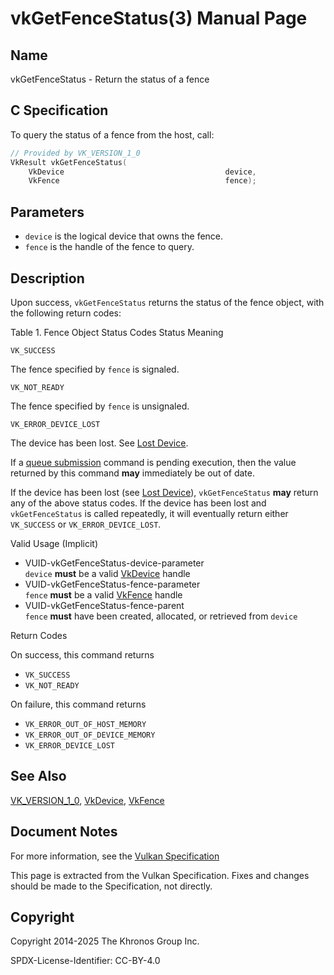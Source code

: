 # vkGetFenceStatus(3) Manual Page

## Name

vkGetFenceStatus - Return the status of a fence



## [](#_c_specification)C Specification

To query the status of a fence from the host, call:

```c++
// Provided by VK_VERSION_1_0
VkResult vkGetFenceStatus(
    VkDevice                                    device,
    VkFence                                     fence);
```

## [](#_parameters)Parameters

- `device` is the logical device that owns the fence.
- `fence` is the handle of the fence to query.

## [](#_description)Description

Upon success, `vkGetFenceStatus` returns the status of the fence object, with the following return codes:

Table 1. Fence Object Status Codes   Status Meaning

`VK_SUCCESS`

The fence specified by `fence` is signaled.

`VK_NOT_READY`

The fence specified by `fence` is unsignaled.

`VK_ERROR_DEVICE_LOST`

The device has been lost. See [Lost Device](https://registry.khronos.org/vulkan/specs/latest/html/vkspec.html#devsandqueues-lost-device).

If a [queue submission](https://registry.khronos.org/vulkan/specs/latest/html/vkspec.html#devsandqueues-submission) command is pending execution, then the value returned by this command **may** immediately be out of date.

If the device has been lost (see [Lost Device](https://registry.khronos.org/vulkan/specs/latest/html/vkspec.html#devsandqueues-lost-device)), `vkGetFenceStatus` **may** return any of the above status codes. If the device has been lost and `vkGetFenceStatus` is called repeatedly, it will eventually return either `VK_SUCCESS` or `VK_ERROR_DEVICE_LOST`.

Valid Usage (Implicit)

- [](#VUID-vkGetFenceStatus-device-parameter)VUID-vkGetFenceStatus-device-parameter  
  `device` **must** be a valid [VkDevice](https://registry.khronos.org/vulkan/specs/latest/man/html/VkDevice.html) handle
- [](#VUID-vkGetFenceStatus-fence-parameter)VUID-vkGetFenceStatus-fence-parameter  
  `fence` **must** be a valid [VkFence](https://registry.khronos.org/vulkan/specs/latest/man/html/VkFence.html) handle
- [](#VUID-vkGetFenceStatus-fence-parent)VUID-vkGetFenceStatus-fence-parent  
  `fence` **must** have been created, allocated, or retrieved from `device`

Return Codes

On success, this command returns

- `VK_SUCCESS`
- `VK_NOT_READY`

On failure, this command returns

- `VK_ERROR_OUT_OF_HOST_MEMORY`
- `VK_ERROR_OUT_OF_DEVICE_MEMORY`
- `VK_ERROR_DEVICE_LOST`

## [](#_see_also)See Also

[VK\_VERSION\_1\_0](https://registry.khronos.org/vulkan/specs/latest/man/html/VK_VERSION_1_0.html), [VkDevice](https://registry.khronos.org/vulkan/specs/latest/man/html/VkDevice.html), [VkFence](https://registry.khronos.org/vulkan/specs/latest/man/html/VkFence.html)

## [](#_document_notes)Document Notes

For more information, see the [Vulkan Specification](https://registry.khronos.org/vulkan/specs/latest/html/vkspec.html#vkGetFenceStatus)

This page is extracted from the Vulkan Specification. Fixes and changes should be made to the Specification, not directly.

## [](#_copyright)Copyright

Copyright 2014-2025 The Khronos Group Inc.

SPDX-License-Identifier: CC-BY-4.0